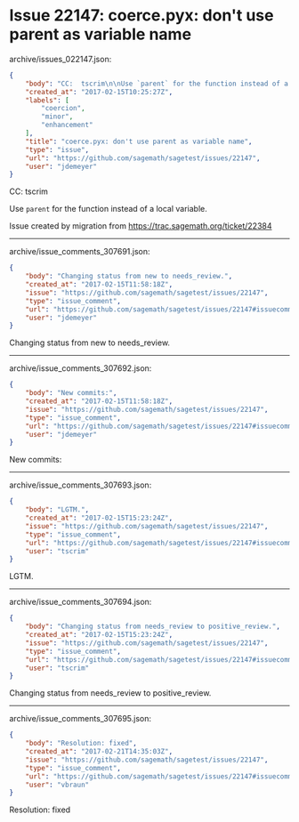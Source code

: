 # Issue 22147: coerce.pyx: don't use parent as variable name

archive/issues_022147.json:
```json
{
    "body": "CC:  tscrim\n\nUse `parent` for the function instead of a local variable.\n\nIssue created by migration from https://trac.sagemath.org/ticket/22384\n\n",
    "created_at": "2017-02-15T10:25:27Z",
    "labels": [
        "coercion",
        "minor",
        "enhancement"
    ],
    "title": "coerce.pyx: don't use parent as variable name",
    "type": "issue",
    "url": "https://github.com/sagemath/sagetest/issues/22147",
    "user": "jdemeyer"
}
```
CC:  tscrim

Use `parent` for the function instead of a local variable.

Issue created by migration from https://trac.sagemath.org/ticket/22384





---

archive/issue_comments_307691.json:
```json
{
    "body": "Changing status from new to needs_review.",
    "created_at": "2017-02-15T11:58:18Z",
    "issue": "https://github.com/sagemath/sagetest/issues/22147",
    "type": "issue_comment",
    "url": "https://github.com/sagemath/sagetest/issues/22147#issuecomment-307691",
    "user": "jdemeyer"
}
```

Changing status from new to needs_review.



---

archive/issue_comments_307692.json:
```json
{
    "body": "New commits:",
    "created_at": "2017-02-15T11:58:18Z",
    "issue": "https://github.com/sagemath/sagetest/issues/22147",
    "type": "issue_comment",
    "url": "https://github.com/sagemath/sagetest/issues/22147#issuecomment-307692",
    "user": "jdemeyer"
}
```

New commits:



---

archive/issue_comments_307693.json:
```json
{
    "body": "LGTM.",
    "created_at": "2017-02-15T15:23:24Z",
    "issue": "https://github.com/sagemath/sagetest/issues/22147",
    "type": "issue_comment",
    "url": "https://github.com/sagemath/sagetest/issues/22147#issuecomment-307693",
    "user": "tscrim"
}
```

LGTM.



---

archive/issue_comments_307694.json:
```json
{
    "body": "Changing status from needs_review to positive_review.",
    "created_at": "2017-02-15T15:23:24Z",
    "issue": "https://github.com/sagemath/sagetest/issues/22147",
    "type": "issue_comment",
    "url": "https://github.com/sagemath/sagetest/issues/22147#issuecomment-307694",
    "user": "tscrim"
}
```

Changing status from needs_review to positive_review.



---

archive/issue_comments_307695.json:
```json
{
    "body": "Resolution: fixed",
    "created_at": "2017-02-21T14:35:03Z",
    "issue": "https://github.com/sagemath/sagetest/issues/22147",
    "type": "issue_comment",
    "url": "https://github.com/sagemath/sagetest/issues/22147#issuecomment-307695",
    "user": "vbraun"
}
```

Resolution: fixed
